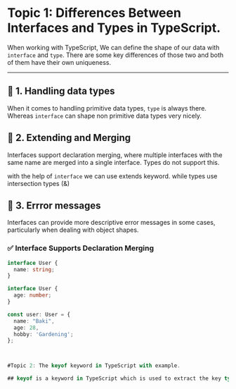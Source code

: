# Topic 1: Differences Between Interfaces and Types in TypeScript.

When working with TypeScript, We can define the shape of our data with `interface` and `type`. There are some key differences of those two and both of them have their own uniqueness.

---

## 🔹 1. Handling data types
When it comes to handling primitive data types, `type` is always there. Whereas `interface` can shape non primitive data types very nicely.

## 🔹 2. Extending and Merging
Interfaces support declaration merging, where multiple interfaces with the same name are merged into a single interface. Types do not support this.

with the help of `interface` we can use extends keyword. while types use intersection types (&)

## 🔹 3. Errror messages
Interfaces can provide more descriptive error messages in some cases, particularly when dealing with object shapes.


### ✅ Interface Supports Declaration Merging

```ts
interface User {
  name: string;
}

interface User {
  age: number;
}

const user: User = {
  name: "Baki",
  age: 28,
  hobby: 'Gardening';
};



#Topic 2: The keyof keyword in TypeScript with example.

## keyof is a keyword in TypeScript which is used to extract the key type from an object type.



